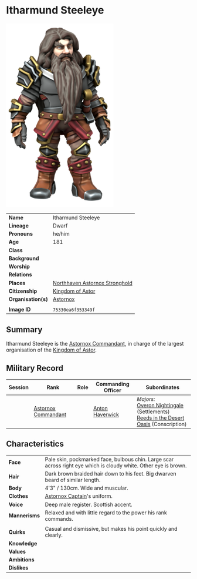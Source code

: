 # Itharmund Steeleye

<img src="https://raw.githubusercontent.com/jesskelsall/astarus-images/main/characters/portraits/75330ea6f353349f.png" height="500" />

|||
| --- | --- |
| **Name** | Itharmund Steeleye | character.4
| **Lineage** | Dwarf |
| **Pronouns** | he/him |
| **Age** | 181 |
| **Class** | |
| **Background** | |
| **Worship** | |
| **Relations** | |
| **Places** | [Northhaven Astornox Stronghold](../places/strongholds/northhaven-astornox-stronghold.md) |
| **Citizenship** | [Kingdom of Astor](../civilisations/kingdom-of-astor/kingdom-of-astor.md) |
| **Organisation(s)** | [Astornox](../organisations/government/astornox/astornox.md) |
|||
| **Image ID** | `75330ea6f353349f` |

## Summary

Itharmund Steeleye is the [Astornox Commandant](../organisations/government/astornox/ranks/astornox-commandant.md), in charge of the largest organisation of the [Kingdom of Astor](../civilisations/kingdom-of-astor/kingdom-of-astor.md).

## Military Record

| Session | Rank | Role | Commanding Officer | Subordinates |
|:---:| --- | --- | --- | --- |
|| [Astornox Commandant](../organisations/government/astornox/ranks/astornox-commandant.md) || [Anton Haverwick](anton-haverwick.md) | *Majors:*<br>[Overon Nightingale](overon-nightingale.md) (Settlements)<br>[Reeds in the Desert Oasis](reeds-in-the-desert-oasis.md) (Conscription) |

## Characteristics

| | |
| --- | --- |
| **Face** | Pale skin, pockmarked face, bulbous chin. Large scar across right eye which is cloudy white. Other eye is brown. | characteristics.2
| **Hair** | Dark brown braided hair down to his feet. Big dwarven beard of similar length. |
| **Body** | 4'3" / 130cm. Wide and muscular. |
| **Clothes** | [Astornox Captain](../organisations/government/astornox/ranks/astornox-captain.md)'s uniform. |
| **Voice** | Deep male register. Scottish accent. |
| **Mannerisms** | Relaxed and with little regard to the power his rank commands. |
| | |
| **Quirks** | Casual and dismissive, but makes his point quickly and clearly. |
| **Knowledge** | |
| **Values** | |
| **Ambitions** | |
| **Dislikes** | |
